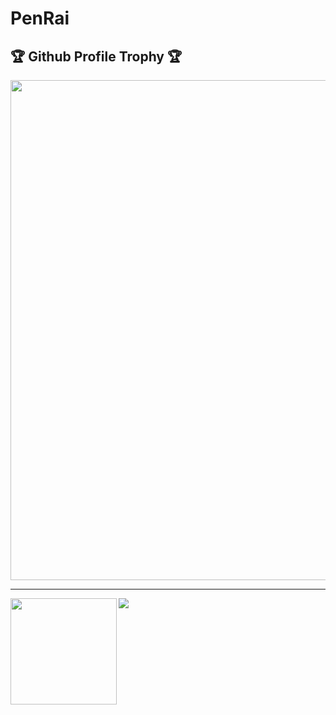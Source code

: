 <h1> PenRai </h1>

<h2>🏆 Github Profile Trophy 🏆</h2>
<a href="https://github.com/ryo-ma/github-profile-trophy">
  <img width=800 src="https://github-profile-trophy.vercel.app/?username=PenRaiStudio&column=8&theme=darkhub&no-frame=true"/>
</a>

---

<div>
  <img height="170" align="left" src="https://github-readme-stats.vercel.app/api?username=PenRaiStudio&count_private=true&include_all_commits=true" />
  <img src="https://github-readme-stats.vercel.app/api/top-langs/?username=PenRaiStudio&layout=compact" />
</div>
